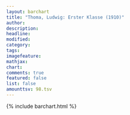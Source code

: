 ```yaml
---
layout: barchart
title: "Thoma, Ludwig: Erster Klasse (1910)"
author:
description:
headline:
modified:
category:
tags:
imagefeature: 
mathjax: 
chart: 
comments: true
featured: false
list: false
amounttsv: 98.tsv
---
```

{% include barchart.html %}
